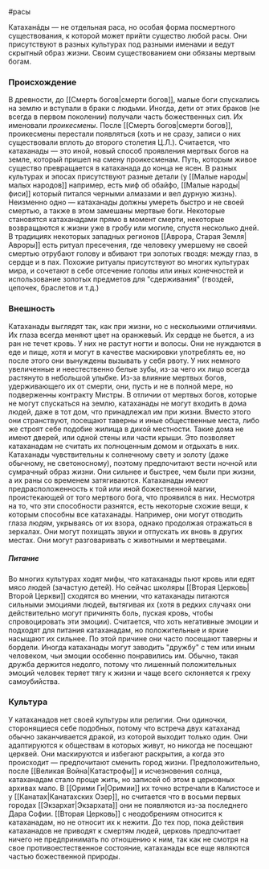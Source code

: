  #расы 

Катаханáды — не отдельная раса, но особая форма посмертного существования, к которой может прийти существо любой расы. Они присутствуют в разных культурах под разными именами и ведут скрытный образ жизни. Своим существованием они обязаны мертвым богам.

### Происхождение
В древности, до [[Смерть богов|смерти богов]], малые боги спускались на землю и вступали в браки с людьми. Иногда, дети от этих браков (не всегда в первом поколении) получали часть божественных сил. Их именовали *проикесмены*. После [[Смерть богов|смерти богов]], проикесмены перестали появляться (хоть и не сразу, записи о них существовали вплоть до второго столетия Ц.Л.). Считается, что катаханады — это иной, новый способ проявления мертвых богов на земле, который пришел на смену проикесменам.
Путь, которым живое существо превращается в катаханада до конца не ясен. В разных культурах и эпосах присутствуют разные детали (у [[Малые народы|малых народов]] например, есть миф об обайфо, [[Малые народы|фиси]] который питался черными алмазами и вел дурную жизнь). Неизменно одно — катаханады должны умереть быстро и не своей смертью, а также в этом замешаны мертвые боги.
Некоторые становятся катаханадами прямо в момент смерти, некоторые возвращаются к жизни уже в гробу или могиле, спустя несколько дней.
В традициях некоторых западных регионов [[Аврора, Старая Земля|Авроры]] есть ритуал пресечения, где человеку умершему не своей смертью отрубают голову и вбивают три золотых гвоздя: между глаз, в сердце и в пах. Похожие ритуалы присутствуют во многих культурах мира, и сочетают в себе отсечение головы или иных конечностей и использование золотых предметов для "сдерживания" (гвоздей, цепочек, браслетов и т.д.)

### Внешность
Катаханады выглядят так, как при жизни, но с несколькими отличиями. Их глаза всегда меняют цвет на оранжевый. Их сердце не бьется, а из ран не течет кровь. У них не растут ногти и волосы. Они не нуждаются в еде и пище, хотя и могут в качестве маскировки употреблять ее, но после этого они вынуждены вызывать у себя рвоту. У них немного увеличенные и неестественно белые зубы, из-за чего их лицо всегда растянуто в небольшой улыбке.
Из-за влияние мертвых богов, удерживающего их от смерти, они, пусть и не в полной мере, но подверженны контракту Мистры. В отличии от мертвых богов, которые не могут спускаться на землю, катаханады не могут входить в дома людей, даже в тот дом, что принадлежал им при жизни. Вместо этого они странствуют, посещают таверны и иные общественные места, либо же строят себе подобие жилища в дикой местности. Такие дома не имеют дверей, или одной стены или части крыши. Это позволяет катаханадам не считать их полноценным домом и отдыхать в них.
Катаханады чувствительны к солнечному свету и золоту (даже обычному, не светоносному), поэтому предпочитают вести ночной или сумрачный образ жизни. Они сильнее и быстрее, чем были при жизни, а их раны со временем затягиваются. 
Катаханады имеют предрасположенность к той или иной божественной магии, проистекающей от того мертвого бога, что проявился в них. Несмотря на то, что эти способности разнятся, есть некоторые схожие вещи, к которым способны все катаханады. Например, они могут отводить глаза людям, укрываясь от их взора, однако продолжая отражаться в зеркалах. Они могут похищать звуки и отпускать их вновь в других местах. Они могут разговаривать с животными и мертвецами.

##### Питание
Во многих культурах ходят мифы, что катаханады пьют кровь или едят мясо людей (зачастую детей). Но сейчас школяры [[Вторая Церковь|Второй Церкви]] сходятся во мнении, что катаханады питаются сильными эмоциями людей, вытягивая их (хотя в редких случаях они действительно могут причинять боль, пуская кровь, чтобы спровоцировать эти эмоции). Считается, что хоть негативные эмоции и подходят для питания катаханадам, но положительные и яркие насыщают их сильнее. По этой причине они часто посещают таверны и бордели. Иногда катаханады могут заводить "дружбу" с тем или иным человеком, чьи эмоции особенно понравились им. Обычно, такая дружба держится недолго, потому что лишенный положительных эмоций человек теряет тягу к жизни и чаще всего склоняется к греху самоубийства.

### Культура
У катаханадов нет своей культуры или религии. Они одиночки, сторонящиеся себе подобных, потому что встреча двух катаханад обычно заканчивается дракой, из которой выходит только один. Они адаптируются к обществам в которых живут, но никогда не посещают церквей. Они маскируются и избегают раскрытия, а когда это происходит — предпочитают сменить город жизни.
Предположительно, после [[Великая Война|Катастрофы]] и исчезновения солнца, катаханадам стало проще жить, но записей об этом в церковных архивах мало. В [[Орими Ги|Оримии]] их точно встречали в Калистосе и у [[Канатах|Канатахских Озер]], но считается что в восьми первых городах [[Экзархат|Экзархата]] они не появляются из-за последнего Дара Софии.
[[Вторая Церковь]] с неодобрениям относится к катаханадам, но не относит их к нежити. До тех пор, пока действия катаханадов не приводят к смертям людей, церковь предпочитает ничего не предпринимать по отношению к ним, так как не смотря на свое противоестественное состояние, катаханады все еще являются частью божественной природы.